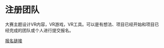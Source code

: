 # 注册团队
大赛主题设计VR内容，VR游戏，VR工具。可以是有想法、项目已经开始和项目已经完成的团队或个人进行提交报名。

[报名链接](http://form.mikecrm.com/2GHz5i)